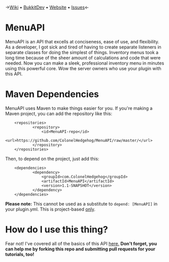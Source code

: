 -><a href="https://github.com/ColonelHedgehog/MenuAPI/wiki">Wiki</a> • <a href="http://dev.bukkit.org/bukkit-plugins/menuapi">BukkitDev</a> • <a href="http://colonelhedgehog.com">Website</a> • <a href="https://github.com/ColonelHedgehog/MenuAPI/issues">Issues</a><-

# MenuAPI
MenuAPI is an API that excells at conciseness, ease of use, and flexibility. As a developer, I got sick and tired of having to create separate listeners in separate classes for doing the simplest of things. Inventory menus took a long time because of the sheer amount of calculations and code that were needed. Now you can make a sleek, professional inventory menu in minutes using this powerful core. Wow the server owners who use your plugin with this API.

# Maven Dependencies
MenuAPI uses Maven to make things easier for you. If you're making a Maven project, you can add the repository like this:

```
	<repositories>
	        <repository>
	            <id>MenuAPI-repo</id>
	            <url>https://github.com/ColonelHedgehog/MenuAPI/raw/master/</url>
	        </repository>
	</repositories>
```
Then, to depend on the project, just add this:
```
	<dependencies>
	        <dependency>
	            <groupId>com.ColonelHedgehog</groupId>
	            <artifactId>MenuAPI</artifactId>
	            <version>1.1-SNAPSHOT</version>
	        </dependency>
	</dependencies>
```

<b>Please note:</b> This cannot be used as a substitute to <code>depend: [MenuAPI]</code> in your plugin.yml. This is project-based <u>only</u>.

# How do I use this thing?
Fear not! I've covered all of the basics of this API <a href="https://github.com/ColonelHedgehog/MenuAPI/wiki/1.-Setup">here.</a> <b>Don't forget, you can help me by forking this repo and submitting pull requests for your tutorials, too!</b>
